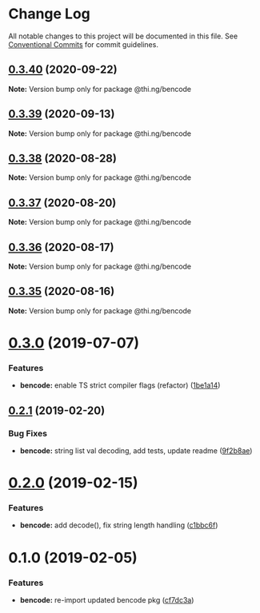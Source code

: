 # Change Log

All notable changes to this project will be documented in this file.
See [Conventional Commits](https://conventionalcommits.org) for commit guidelines.

## [0.3.40](https://github.com/thi-ng/umbrella/compare/@thi.ng/bencode@0.3.39...@thi.ng/bencode@0.3.40) (2020-09-22)

**Note:** Version bump only for package @thi.ng/bencode





## [0.3.39](https://github.com/thi-ng/umbrella/compare/@thi.ng/bencode@0.3.38...@thi.ng/bencode@0.3.39) (2020-09-13)

**Note:** Version bump only for package @thi.ng/bencode





## [0.3.38](https://github.com/thi-ng/umbrella/compare/@thi.ng/bencode@0.3.37...@thi.ng/bencode@0.3.38) (2020-08-28)

**Note:** Version bump only for package @thi.ng/bencode





## [0.3.37](https://github.com/thi-ng/umbrella/compare/@thi.ng/bencode@0.3.36...@thi.ng/bencode@0.3.37) (2020-08-20)

**Note:** Version bump only for package @thi.ng/bencode





## [0.3.36](https://github.com/thi-ng/umbrella/compare/@thi.ng/bencode@0.3.35...@thi.ng/bencode@0.3.36) (2020-08-17)

**Note:** Version bump only for package @thi.ng/bencode





## [0.3.35](https://github.com/thi-ng/umbrella/compare/@thi.ng/bencode@0.3.34...@thi.ng/bencode@0.3.35) (2020-08-16)

**Note:** Version bump only for package @thi.ng/bencode





# [0.3.0](https://github.com/thi-ng/umbrella/compare/@thi.ng/bencode@0.2.17...@thi.ng/bencode@0.3.0) (2019-07-07)

### Features

* **bencode:** enable TS strict compiler flags (refactor) ([1be1a14](https://github.com/thi-ng/umbrella/commit/1be1a14))

## [0.2.1](https://github.com/thi-ng/umbrella/compare/@thi.ng/bencode@0.2.0...@thi.ng/bencode@0.2.1) (2019-02-20)

### Bug Fixes

* **bencode:** string list val decoding, add tests, update readme ([9f2b8ae](https://github.com/thi-ng/umbrella/commit/9f2b8ae))

# [0.2.0](https://github.com/thi-ng/umbrella/compare/@thi.ng/bencode@0.1.1...@thi.ng/bencode@0.2.0) (2019-02-15)

### Features

* **bencode:** add decode(), fix string length handling ([c1bbc6f](https://github.com/thi-ng/umbrella/commit/c1bbc6f))

# 0.1.0 (2019-02-05)

### Features

* **bencode:** re-import updated bencode pkg ([cf7dc3a](https://github.com/thi-ng/umbrella/commit/cf7dc3a))
